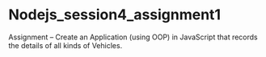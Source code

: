 # Nodejs_session4_assignment1
Assignment – Create an Application (using OOP) in JavaScript that records the details of all kinds of Vehicles.

